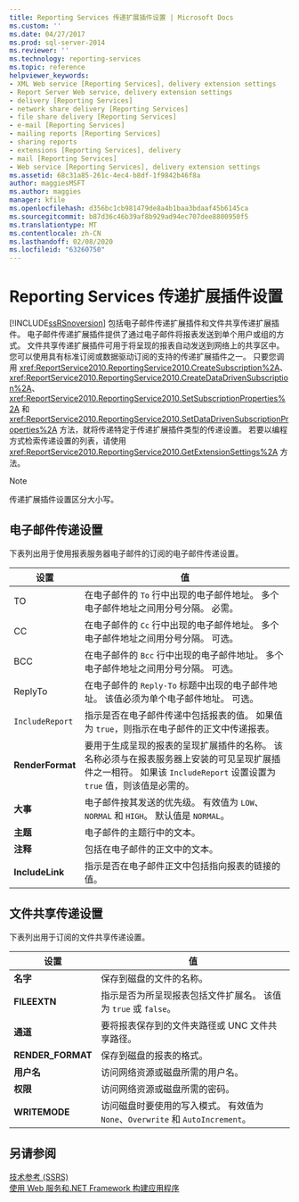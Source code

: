 ```yaml
---
title: Reporting Services 传递扩展插件设置 | Microsoft Docs
ms.custom: ''
ms.date: 04/27/2017
ms.prod: sql-server-2014
ms.reviewer: ''
ms.technology: reporting-services
ms.topic: reference
helpviewer_keywords:
- XML Web service [Reporting Services], delivery extension settings
- Report Server Web service, delivery extension settings
- delivery [Reporting Services]
- network share delivery [Reporting Services]
- file share delivery [Reporting Services]
- e-mail [Reporting Services]
- mailing reports [Reporting Services]
- sharing reports
- extensions [Reporting Services], delivery
- mail [Reporting Services]
- Web service [Reporting Services], delivery extension settings
ms.assetid: 68c31a85-261c-4ec4-b8df-1f9842b46f8a
author: maggiesMSFT
ms.author: maggies
manager: kfile
ms.openlocfilehash: d356bc1cb981479de8a4b1baa3bdaaf45b6145ca
ms.sourcegitcommit: b87d36c46b39af8b929ad94ec707dee8800950f5
ms.translationtype: MT
ms.contentlocale: zh-CN
ms.lasthandoff: 02/08/2020
ms.locfileid: "63260750"
---
```

# <a name="reporting-services-delivery-extension-settings"></a>Reporting Services 传递扩展插件设置
  [!INCLUDE[ssRSnoversion](../../../includes/ssrsnoversion-md.md)] 包括电子邮件传递扩展插件和文件共享传递扩展插件。 电子邮件传递扩展插件提供了通过电子邮件将报表发送到单个用户或组的方式。 文件共享传递扩展插件可用于将呈现的报表自动发送到网络上的共享区中。 您可以使用具有标准订阅或数据驱动订阅的支持的传递扩展插件之一。 只要您调用 <xref:ReportService2010.ReportingService2010.CreateSubscription%2A>、<xref:ReportService2010.ReportingService2010.CreateDataDrivenSubscription%2A>、<xref:ReportService2010.ReportingService2010.SetSubscriptionProperties%2A> 和 <xref:ReportService2010.ReportingService2010.SetDataDrivenSubscriptionProperties%2A> 方法，就将传递特定于传递扩展插件类型的传递设置。 若要以编程方式检索传递设置的列表，请使用 <xref:ReportService2010.ReportingService2010.GetExtensionSettings%2A> 方法。  
  
> [!NOTE]  
>  传递扩展插件设置区分大小写。  
  
## <a name="e-mail-delivery-settings"></a>电子邮件传递设置  
 下表列出用于使用报表服务器电子邮件的订阅的电子邮件传递设置。  
  
|设置|值|  
|-------------|-----------|  
|TO |在电子邮件的 `To` 行中出现的电子邮件地址。 多个电子邮件地址之间用分号分隔。 必需。|  
|CC |在电子邮件的 `Cc` 行中出现的电子邮件地址。 多个电子邮件地址之间用分号分隔。 可选。|  
|BCC |在电子邮件的 `Bcc` 行中出现的电子邮件地址。 多个电子邮件地址之间用分号分隔。 可选。|  
|ReplyTo |在电子邮件的 `Reply-To` 标题中出现的电子邮件地址。 该值必须为单个电子邮件地址。 可选。|  
|`IncludeReport`|指示是否在电子邮件传递中包括报表的值。 如果值为 `true`，则指示在电子邮件的正文中传递报表。|  
|**RenderFormat**|要用于生成呈现的报表的呈现扩展插件的名称。 该名称必须与在报表服务器上安装的可见呈现扩展插件之一相符。 如果该 `IncludeReport` 设置设置为 `true` 值，则该值是必需的。|  
|**大事**|电子邮件按其发送的优先级。 有效值为 `LOW`、`NORMAL` 和 `HIGH`。 默认值是 `NORMAL`。|  
|**主题**|电子邮件的主题行中的文本。|  
|**注释**|包括在电子邮件的正文中的文本。|  
|**IncludeLink**|指示是否在电子邮件正文中包括指向报表的链接的值。|  
  
## <a name="file-share-delivery-settings"></a>文件共享传递设置  
 下表列出用于订阅的文件共享传递设置。  
  
|设置|值|  
|-------------|-----------|  
|**名字**|保存到磁盘的文件的名称。|  
|**FILEEXTN**|指示是否为所呈现报表包括文件扩展名。 该值为 `true` 或 `false`。|  
|**通道**|要将报表保存到的文件夹路径或 UNC 文件共享路径。|  
|**RENDER_FORMAT**|保存到磁盘的报表的格式。|  
|**用户名**|访问网络资源或磁盘所需的用户名。|  
|**权限**|访问网络资源或磁盘所需的密码。|  
|**WRITEMODE**|访问磁盘时要使用的写入模式。 有效值为 `None`、`Overwrite` 和 `AutoIncrement`。|  
  
## <a name="see-also"></a>另请参阅  
 [技术参考 (SSRS)](../../technical-reference-ssrs.md)   
 [使用 Web 服务和.NET Framework 构建应用程序](building-applications-using-the-web-service-and-the-net-framework.md)  
  
  
